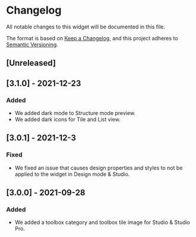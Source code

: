 # Changelog
All notable changes to this widget will be documented in this file.

The format is based on [Keep a Changelog](https://keepachangelog.com/en/1.0.0/), and this project adheres to [Semantic Versioning](https://semver.org/spec/v2.0.0.html).

## [Unreleased]

## [3.1.0] - 2021-12-23

### Added
- We added dark mode to Structure mode preview.
- We added dark icons for Tile and List view.

## [3.0.1] - 2021-12-3

### Fixed
- We fixed an issue that causes design properties and styles to not be applied to the widget in Design mode & Studio.

## [3.0.0] - 2021-09-28

### Added
- We added a toolbox category and toolbox tile image for Studio & Studio Pro.
